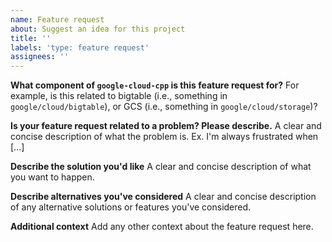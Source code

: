 ```yaml
---
name: Feature request
about: Suggest an idea for this project
title: ''
labels: 'type: feature request'
assignees: ''
---
```


**What component of `google-cloud-cpp` is this feature request for?** For
example, is this related to bigtable (i.e., something in
`google/cloud/bigtable`), or GCS (i.e., something in `google/cloud/storage`)?

**Is your feature request related to a problem? Please describe.** A clear and
concise description of what the problem is. Ex. I'm always frustrated when [...]

**Describe the solution you'd like** A clear and concise description of what you
want to happen.

**Describe alternatives you've considered** A clear and concise description of
any alternative solutions or features you've considered.

**Additional context** Add any other context about the feature request here.
